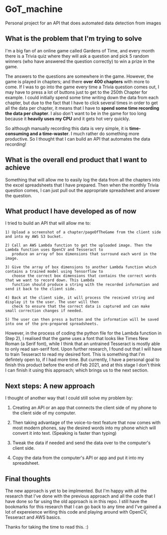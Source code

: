 # GoT_machine
Personal project for an API that does automated data detection from images


## What is the problem that I'm trying to solve
I'm a big fan of an online game called Gardens of Time, and every month there is a Trivia quiz where they will ask a question
and pick 5 random winners (who have answered the question correctly) to win a prize in the game.

The answers to the questions are somewhere in the game.
However, the game is played in chapters; and there **over 400 chapters** with more to come.
If I was to go into the game every time a Trivia question comes out, I may have to press a lot of buttons just to get to the 250th Chapter for example.
I could initially spend some time writing down the data from each chapter, but due to the fact that I have to click several times in order to 
get all the data per chapter, it means that I have to **spend some time recording the data per chapter**.
I also don't want to be in the game for too long because it **heavily uses my CPU** and it gets hot very quickly.

So although manually recording this data is very simple, it is **time-consuming and a time-waster**. I much rather do something more productive.
So I thought that I can build an API that automates the data recording!

## What is the overall end product that I want to achieve
Something that will allow me to easily log the data from all the chapters into the excel spreadsheets that I have prepared.
Then when the monthly Trivia question comes, I can just pull out the appropriate spreadsheet and answer the question.

## What product I have developed as of now
I tried to build an API that will allow me to:

    1) Upload a screenshot of a chapter/pageOfTheGame from the client side and into my AWS S3 bucket.
    
    2) Call an AWS Lambda function to get the uploaded image. Then the Lambda function uses OpenCV and Tesseract to 
       produce an array of box dimensions that surround each word in the image.
       
    3) Give the array of box dimensions to another Lambda function which contains a trained model using Tensorflow to 
       choose the correct box dimensions that contains the correct words that we want to record down. This Lambda 
       function should produce a string with the recorded information and send it back to the client side.
       
    4) Back at the client side, it will process the received string and display it to the user. The user will then
       check to ensure that the correct data is captured and can make small correction changes if needed.
       
    5) The user can then press a button and the information will be saved into one of the pre-prepared spreadsheets.
    
    
However, in the process of coding the python file for the Lambda function in Step 2),
I realised that the game uses a font that looks like Times New Roman (a Serif font), while I think that an untrained Tesseract is mostly able to only read
san-serif font.
Upon further research, I found out that I will have to train Tesseract to read my desired font. This is something that I'm defintely open to, if I had more time.
But currently, I have a personal goal to finish this product before the end of Feb 2021, 
and at this stage I don't think I can finish it using this approach; which brings us to the next section.

## Next steps: A new approach
I thought of another way that I could still solve my problem by:

  1) Creating an API or an app that connects the client side of my phone to the client side of my computer.
  
  2) Then taking advantage of the voice-to-text feature that now comes with most modern phones, say the desired words into 
    my phone which will convert it into text. (Speaking is faster than typing)
    
  3) Tweak the data if needed and send the data over to the computer's client side.
  
  4) Copy the data from the computer's API or app and put it into my spreadsheet.


## Final thoughts
The new approach is yet to be implmented.
But I'm happy with all the research that I've done with the previous approach
and all the code that I have done so far using the old approach is in this repo.
I still have the bookmarks for this research that I can go back to any time and I've gained a lot of expereience writing this code and playing around with
OpenCV, Tesseract and AWS basics.

Thanks for taking the time to read this. :)
      
